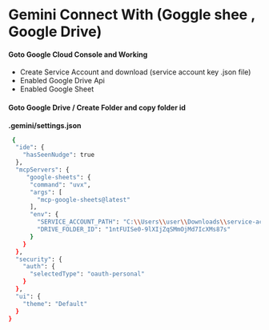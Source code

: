

# Gemini Connect With (Goggle shee , Google Drive)

#### Goto Google Cloud Console and Working
* Create Service Account and download (service account key .json file)
* Enabled Google Drive Api
* Enabled Google Sheet

#### Goto Google Drive / Create Folder and copy folder id 
**.gemini/settings.json**
```bash
 {
  "ide": {
    "hasSeenNudge": true
  },
  "mcpServers": {
     "google-sheets": {
      "command": "uvx",
      "args": [
        "mcp-google-sheets@latest"
      ],
      "env": {
        "SERVICE_ACCOUNT_PATH": "C:\\Users\\user\\Downloads\\service-account.json",
        "DRIVE_FOLDER_ID": "1ntFUISe0-9lXIjZqSMmOjMd7IcXMs87s"
      }
    }
  },
  "security": {
    "auth": {
      "selectedType": "oauth-personal"
    }
  },
  "ui": {
    "theme": "Default"
  }
}
```